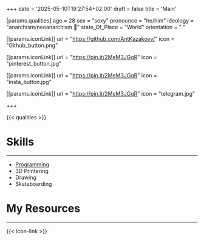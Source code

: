 +++
date = '2025-05-10T19:27:54+02:00'
draft = false
title = 'Main'

[params.qualities]
age = 28
sex = "sexy"
pronounce = "he/him"
ideology = "anarchism/neoanarchism 🔳"
state_Of_Place = "World"
orientation = " "

[[params.iconLink]]
url = "https://github.com/AntKazakovv/"
icon = "Github_button.png"

[[params.iconLink]]
url = "https://pin.it/2MeM3JGqR"
icon = "pinterest_button.jpg"

[[params.iconLink]]
url = "https://pin.it/2MeM3JGqR"
icon = "insta_button.jpg"

[[params.iconLink]]
url = "https://pin.it/2MeM3JGqR"
icon = "telegram.jpg"

+++

{{< qualities >}}

# Skills
---
- [Programming](/programming)
- 3D Printering
- Drawing
- Skateboarding

# My Resources
---
{{< icon-link >}}

